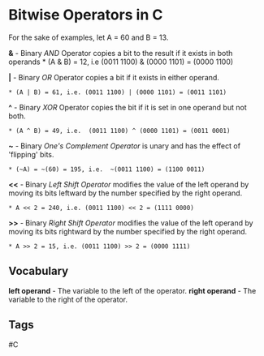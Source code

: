 # Bitwise Operators in C 

For the sake of examples, let A = 60 and B = 13.

**&** - Binary *AND* Operator copies a bit to the result if it exists in both operands
	* (A & B) = 12, i.e (0011 1100) & (0000 1101) = (0000 1100)

**|** - Binary *OR* Operator copies a bit if it exists in either operand.

	* (A | B) = 61, i.e. (0011 1100) | (0000 1101) = (0011 1101)

**^** - Binary *XOR* Operator copies the bit if it is set in one operand but not both.

	* (A ^ B) = 49, i.e.  (0011 1100) ^ (0000 1101) = (0011 0001)

**~** - Binary *One's Complement Operator* is unary and has the effect of 'flipping' bits.

	* (~A) = ~(60) = 195, i.e.  ~(0011 1100) = (1100 0011)

**<<** - Binary *Left Shift Operator* modifies the value of the left operand by moving its bits leftward by the number specified by the right operand.

	* A << 2 = 240, i.e. (0011 1100) << 2 = (1111 0000)

**>>** - Binary *Right Shift Operator* modifies the value of the left operand by moving its bits rightward by the number specified by the right operand.

	* A >> 2 = 15, i.e. (0011 1100) >> 2 = (0000 1111) 

## Vocabulary 
**left operand** - The variable to the left of the operator.
**right operand** - The variable to the right of the operator.

## Tags
#C
